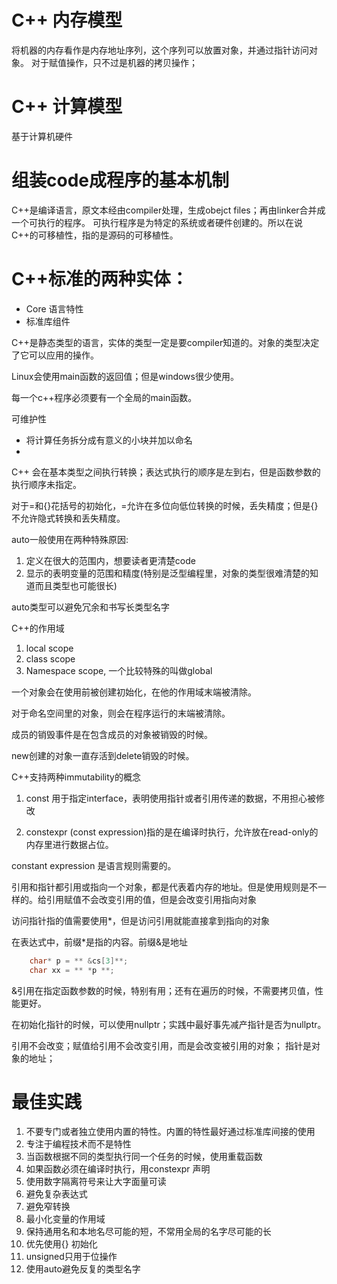 # C++ 内存模型
将机器的内存看作是内存地址序列，这个序列可以放置对象，并通过指针访问对象。
对于赋值操作，只不过是机器的拷贝操作；

# C++ 计算模型
基于计算机硬件

# 组装code成程序的基本机制
C++是编译语言，原文本经由compiler处理，生成obejct files；再由linker合并成一个可执行的程序。
 可执行程序是为特定的系统或者硬件创建的。所以在说C++的可移植性，指的是源码的可移植性。
 
 # C++标准的两种实体：
  - Core 语言特性
  - 标准库组件
  
C++是静态类型的语言，实体的类型一定是要compiler知道的。对象的类型决定了它可以应用的操作。

Linux会使用main函数的返回值；但是windows很少使用。

每一个c++程序必须要有一个全局的main函数。



可维护性
- 将计算任务拆分成有意义的小块并加以命名
- 

C++ 会在基本类型之间执行转换；表达式执行的顺序是左到右，但是函数参数的执行顺序未指定。

对于=和{}花括号的初始化，=允许在多位向低位转换的时候，丢失精度；但是{}不允许隐式转换和丢失精度。



auto一般使用在两种特殊原因:
1. 定义在很大的范围内，想要读者更清楚code
2. 显示的表明变量的范围和精度(特别是泛型编程里，对象的类型很难清楚的知道而且类型也可能很长)

auto类型可以避免冗余和书写长类型名字


C++的作用域
1. local scope
2. class scope
3. Namespace scope, 一个比较特殊的叫做global

一个对象会在使用前被创建初始化，在他的作用域末端被清除。

对于命名空间里的对象，则会在程序运行的末端被清除。

成员的销毁事件是在包含成员的对象被销毁的时候。

new创建的对象一直存活到delete销毁的时候。


C++支持两种immutability的概念
1. const 用于指定interface，表明使用指针或者引用传递的数据，不用担心被修改

2. constexpr (const expression)指的是在编译时执行，允许放在read-only的内存里进行数据占位。

constant expression  是语言规则需要的。

引用和指针都引用或指向一个对象，都是代表着内存的地址。但是使用规则是不一样的。给引用赋值不会改变引用的值，但是会改变引用指向对象

访问指针指的值需要使用*，但是访问引用就能直接拿到指向的对象

在表达式中，前缀*是指的内容。前缀&是地址
``` c++
    char* p = ** &cs[3]**;
    char xx = ** *p **;
```

&引用在指定函数参数的时候，特别有用；还有在遍历的时候，不需要拷贝值，性能更好。

在初始化指针的时候，可以使用nullptr；实践中最好事先减产指针是否为nullptr。

引用不会改变；赋值给引用不会改变引用，而是会改变被引用的对象；
指针是对象的地址；




# 最佳实践
1. 不要专门或者独立使用内置的特性。内置的特性最好通过标准库间接的使用
2. 专注于编程技术而不是特性
3. 当函数根据不同的类型执行同一个任务的时候，使用重载函数
4. 如果函数必须在编译时执行，用constexpr 声明
5. 使用数字隔离符号来让大字面量可读
6. 避免复杂表达式
7. 避免窄转换
8. 最小化变量的作用域
9. 保持通用名和本地名尽可能的短，不常用全局的名字尽可能的长
10. 优先使用{} 初始化
11. unsigned只用于位操作
12. 使用auto避免反复的类型名字






